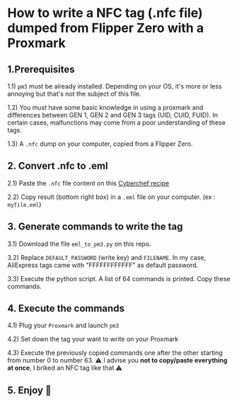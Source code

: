 # How to write a NFC tag (.nfc file) dumped from Flipper Zero with a Proxmark

## 1.Prerequisites

1.1) `pm3` must be already installed. Depending on your OS, it's more or less annoying but that's not the subject of this file.

1.2) You must have some basic knowledge in using a proxmark and differences between GEN 1, GEN 2 and GEN 3 tags (UID, CUID, FUID). In certain cases, malfunctions may come from a poor understanding of these tags.

1.3) A `.nfc` dump on your computer, copied from a Flipper Zero.

## 2. Convert .nfc to .eml

2.1) Paste the `.nfc` file content on this [Cyberchef recipe](https://gchq.github.io/CyberChef/#recipe=Regular_expression('User%20defined','Block%20%5C%5Cd*:%20(.*)',true,true,false,false,false,false,'List%20capture%20groups')Find_/_Replace(%7B'option':'Regex','string':'%20'%7D,'',true,false,true,false))

2.2) Copy result (bottom right box) in a `.eml` file on your computer. (ex : `myfile.eml`)

## 3. Generate commands to write the tag

3.1) Download the file `eml_to_pm3.py` on this repo.

3.2) Replace `DEFAULT_PASSWORD` (write key) and `FILENAME`. In my case, AliExpress tags came with "FFFFFFFFFFFF" as default password.

3.3) Execute the python script. A list of 64 commands is printed. Copy these commands.

## 4. Execute the commands

4.1) Plug your `Proxmark` and launch `pm3`

4.2) Set down the tag your want to write on your Proxmark

4.3) Execute the previously copied commands one after the other starting from number 0 to number 63. ⚠️ I advise you **not to copy/paste everything at once**, I briked an NFC tag like that ⚠️

## 5. Enjoy 🎉


